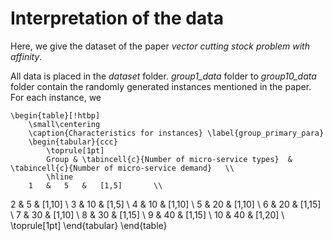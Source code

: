 # Interpretation of the data 
Here, we give the dataset of the paper *vector cutting stock problem with affinity*.

All data is placed in the *dataset* folder. *group1_data* folder to *group10_data* folder contain the randomly generated instances mentioned in the paper. For each instance, we 

	\begin{table}[!htbp]
		\small\centering
		\caption{Characteristics for instances} \label{group_primary_para}
		\begin{tabular}{ccc}
			\toprule[1pt]
			Group & \tabincell{c}{Number of micro-service types}  & \tabincell{c}{Number of micro-service demand}   \\
			\hline
		1	&	5	&	[1,5]		\\
2	&	5	&	[1,10]		\\
3	&	10	&	[1,5]		\\
4	&	10	&	[1,10]		\\
5	&	20	&	[1,10]		\\
6	&	20	&	[1,15]		\\
7	&	30	&	[1,10]		\\
8	&	30	&	[1,15]		\\
9	&	40	&	[1,15]		\\
10	&	40	&	[1,20]		\\			
			\toprule[1pt]
		\end{tabular}
	\end{table}
